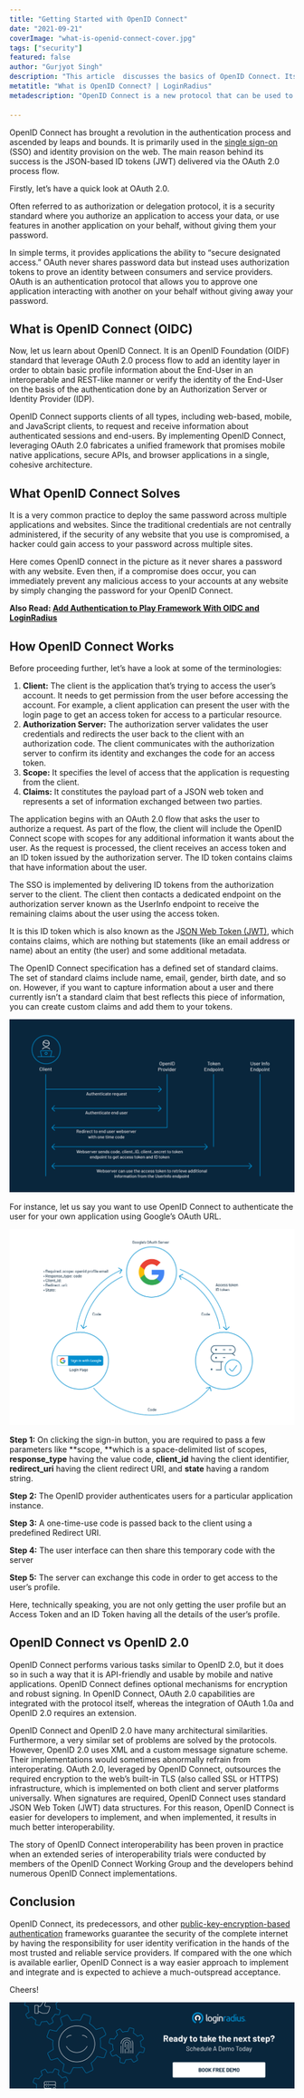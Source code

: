 ```yaml
---
title: "Getting Started with OpenID Connect"
date: "2021-09-21"
coverImage: "what-is-openid-connect-cover.jpg"
tags: ["security"]
featured: false 
author: "Gurjyot Singh"
description: "This article  discusses the basics of OpenID Connect. Its components, and strengths as well as implementation details you need to know about when using it in a real world scenario."
metatitle: "What is OpenID Connect? | LoginRadius"
metadescription: "OpenID Connect is a new protocol that can be used to verify a user's identity with a service. This blog will show you how to get started."

---
```


OpenID Connect has brought a revolution in the authentication process and ascended by leaps and bounds. It is primarily used in the [single sign-on](https://www.loginradius.com/blog/start-with-identity/what-is-single-sign-on/) (SSO) and identity provision on the web. The main reason behind its success is the JSON-based ID tokens (JWT) delivered via the OAuth 2.0 process flow.

Firstly, let’s have a quick look at OAuth 2.0. 

Often referred to as authorization or delegation protocol, it is a security standard where you authorize an application to access your data, or use features in another application on your behalf, without giving them your password. 

In simple terms, it provides applications the ability to “secure designated access.” OAuth never shares password data but instead uses authorization tokens to prove an identity between consumers and service providers. OAuth is an authentication protocol that allows you to approve one application interacting with another on your behalf without giving away your password.


## What is OpenID Connect (OIDC)

Now, let us learn about OpenID Connect. It is an OpenID Foundation (OIDF) standard that leverage OAuth 2.0 process flow to add an identity layer in order to obtain basic profile information about the End-User in an interoperable and REST-like manner or verify the identity of the End-User on the basis of the authentication done by an Authorization Server or Identity Provider (IDP). 

OpenID Connect supports clients of all types, including web-based, mobile, and JavaScript clients, to request and receive information about authenticated sessions and end-users. By implementing OpenID Connect, leveraging OAuth 2.0 fabricates a unified framework that promises mobile native applications, secure APIs, and browser applications in a single, cohesive architecture.


## What OpenID Connect Solves

It is a very common practice to deploy the same password across multiple applications and websites. Since the traditional credentials are not centrally administered, if the security of any website that you use is compromised, a hacker could gain access to your password across multiple sites. 

Here comes OpenID connect in the picture as it never shares a password with any website. Even then, if a compromise does occur, you can immediately prevent any malicious access to your accounts at any website by simply changing the password for your OpenID Connect.

**Also Read: [Add Authentication to Play Framework With OIDC and LoginRadius](https://www.loginradius.com/blog/engineering/guest-post/add-authentication-to-play-framework-with-oidc-and-loginradius/)**


## How OpenID Connect Works

Before proceeding further, let’s have a look at some of the terminologies:



1. **Client:** The client is the application that’s trying to access the user’s account. It needs to get permission from the user before accessing the account. For example, a client application can present the user with the login page to get an access token for access to a particular resource.
2. **Authorization Server:** The authorization server validates the user credentials and redirects the user back to the client with an authorization code. The client communicates with the authorization server to confirm its identity and exchanges the code for an access token.
3. **Scope:** It specifies the level of access that the application is requesting from the client.
4. **Claims:** It constitutes the payload part of a JSON web token and represents a set of information exchanged between two parties.

The application begins with an OAuth 2.0 flow that asks the user to authorize a request. As part of the flow, the client will include the OpenID Connect scope with scopes for any additional information it wants about the user. As the request is processed, the client receives an access token and an ID token issued by the authorization server. The ID token contains claims that have information about the user. 

The SSO is implemented by delivering ID tokens from the authorization server to the client. The client then contacts a dedicated endpoint on the authorization server known as the UserInfo endpoint to receive the remaining claims about the user using the access token. 

It is this ID token which is also known as the J[SON Web Token (JWT)](https://www.loginradius.com/blog/engineering/jwt/), which contains claims, which are nothing but statements (like an email address or name) about an entity (the user) and some additional metadata. 

The OpenID Connect specification has a defined set of standard claims. The set of standard claims include name, email, gender, birth date, and so on. However, if you want to capture information about a user and there currently isn’t a standard claim that best reflects this piece of information, you can create custom claims and add them to your tokens.



![what-is-openid-connect-1](what-is-openid-connect-1.png)


For instance, let us say you want to use OpenID Connect to authenticate the user for your own application using Google’s OAuth URL.



![what-is-openid-connect-2](what-is-openid-connect-2.png)


**Step 1:** On clicking the sign-in button, you are required to pass a few parameters like **scope, **which is a space-delimited list of scopes, **response_type** having the value code, **client_id** having the client identifier, **redirect_uri** having the client redirect URI, and **state** having a random string. 

**Step 2:** The OpenID provider authenticates users for a particular application instance.

**Step 3:** A one-time-use code is passed back to the client using a predefined Redirect URI.

**Step 4:** The user interface can then share this temporary code with the server

**Step 5:** The server can exchange this code in order to get access to the user’s profile. 

Here, technically speaking, you are not only getting the user profile but an Access Token and an ID Token having all the details of the user’s profile.


## OpenID Connect vs OpenID 2.0

OpenID Connect performs various tasks similar to OpenID 2.0, but it does so in such a way that it is API-friendly and usable by mobile and native applications. OpenID Connect defines optional mechanisms for encryption and robust signing. In OpenID Connect, OAuth 2.0 capabilities are integrated with the protocol itself, whereas the integration of OAuth 1.0a and OpenID 2.0 requires an extension.

OpenID Connect and OpenID 2.0 have many architectural similarities. Furthermore, a very similar set of problems are solved by the protocols. However, OpenID 2.0 uses XML and a custom message signature scheme. Their implementations would sometimes abnormally refrain from interoperating. OAuth 2.0, leveraged by OpenID Connect, outsources the required encryption to the web’s built-in TLS (also called SSL or HTTPS) infrastructure, which is implemented on both client and server platforms universally. When signatures are required, OpenID Connect uses standard JSON Web Token (JWT) data structures. For this reason, OpenID Connect is easier for developers to implement, and when implemented, it results in much better interoperability.

The story of OpenID Connect interoperability has been proven in practice when an extended series of interoperability trials were conducted by members of the OpenID Connect Working Group and the developers behind numerous OpenID Connect implementations.


## Conclusion

OpenID Connect, its predecessors, and other [public-key-encryption-based authentication](https://www.loginradius.com/blog/engineering/encryption-and-hashing/) frameworks guarantee the security of the complete internet by having the responsibility for user identity verification in the hands of the most trusted and reliable service providers. If compared with the one which is available earlier, OpenID Connect is a way easier approach to implement and integrate and is expected to achieve a much-outspread acceptance.

Cheers!

[![book-a-demo-loginradius](../../assets/book-a-demo-loginradius.png)](https://www.loginradius.com/book-a-demo/)